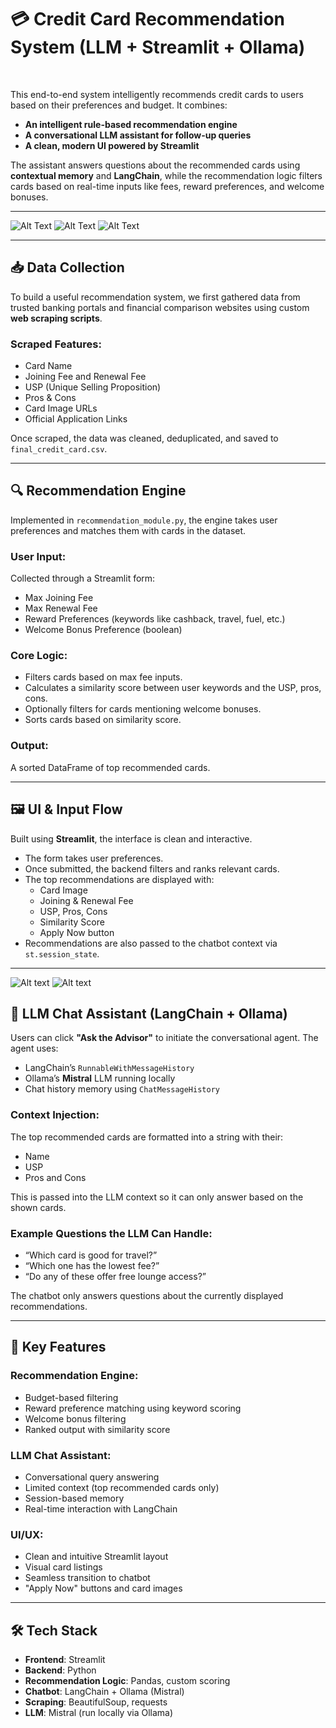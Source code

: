 # **💳 Credit Card Recommendation System (LLM + Streamlit + Ollama)**

<p>&nbsp;</p>

This end-to-end system intelligently recommends credit cards to users based on their preferences and budget. It combines:

- **An intelligent rule-based recommendation engine**
- **A conversational LLM assistant for follow-up queries**
- **A clean, modern UI powered by Streamlit**

The assistant answers questions about the recommended cards using **contextual memory** and **LangChain**, while the recommendation logic filters cards based on real-time inputs like fees, reward preferences, and welcome bonuses.

---

![Alt Text](https://github.com/AdityaKalsi/Credit-Card-Recommendation-System/blob/10c0545b0ba6b792441a8738936fc94064b99e0b/Screenshot%202025-06-18%20144945.png)
![Alt Text](https://github.com/AdityaKalsi/Credit-Card-Recommendation-System/blob/ea952aab4df53941e7be05dc181d2f7fd47ffe7e/Screenshot%202025-06-18%20145528.png)
![Alt Text](https://github.com/AdityaKalsi/Credit-Card-Recommendation-System/blob/113e54acc1f8a0aa4594f7b077a0f590a05c698f/Screenshot%202025-06-18%20154258.png)

---

## **📥 Data Collection**

To build a useful recommendation system, we first gathered data from trusted banking portals and financial comparison websites using custom **web scraping scripts**.

### Scraped Features:
- Card Name
- Joining Fee and Renewal Fee
- USP (Unique Selling Proposition)
- Pros & Cons
- Card Image URLs
- Official Application Links

Once scraped, the data was cleaned, deduplicated, and saved to `final_credit_card.csv`.

---

## **🔍 Recommendation Engine**

Implemented in `recommendation_module.py`, the engine takes user preferences and matches them with cards in the dataset.

### User Input:
Collected through a Streamlit form:
- Max Joining Fee
- Max Renewal Fee
- Reward Preferences (keywords like cashback, travel, fuel, etc.)
- Welcome Bonus Preference (boolean)

### Core Logic:
- Filters cards based on max fee inputs.
- Calculates a similarity score between user keywords and the USP, pros, cons.
- Optionally filters for cards mentioning welcome bonuses.
- Sorts cards based on similarity score.

### Output:
A sorted DataFrame of top recommended cards.

---

## **🖼️ UI & Input Flow**

Built using **Streamlit**, the interface is clean and interactive.

- The form takes user preferences.
- Once submitted, the backend filters and ranks relevant cards.
- The top recommendations are displayed with:
  - Card Image
  - Joining & Renewal Fee
  - USP, Pros, Cons
  - Similarity Score
  - Apply Now button
- Recommendations are also passed to the chatbot context via `st.session_state`.

---
![Alt text](https://github.com/AdityaKalsi/Credit-Card-Recommendation-System/blob/a8ede1e14003665a08317bb1982e77e0f4b6339b/Screenshot%202025-06-18%20145305.png)
![Alt text](https://github.com/AdityaKalsi/Credit-Card-Recommendation-System/blob/d26482eb33d54bb745733e2de25c3bb63415eaba/Screenshot%202025-06-18%20140908.png)

## **🧠 LLM Chat Assistant (LangChain + Ollama)**

Users can click **"Ask the Advisor"** to initiate the conversational agent. The agent uses:

- LangChain’s `RunnableWithMessageHistory`
- Ollama’s **Mistral** LLM running locally
- Chat history memory using `ChatMessageHistory`

### Context Injection:
The top recommended cards are formatted into a string with their:
- Name
- USP
- Pros and Cons

This is passed into the LLM context so it can only answer based on the shown cards.

### Example Questions the LLM Can Handle:
- “Which card is good for travel?”
- “Which one has the lowest fee?”
- “Do any of these offer free lounge access?”

The chatbot only answers questions about the currently displayed recommendations.

---

## **🎯 Key Features**

### Recommendation Engine:
- Budget-based filtering
- Reward preference matching using keyword scoring
- Welcome bonus filtering
- Ranked output with similarity score

### LLM Chat Assistant:
- Conversational query answering
- Limited context (top recommended cards only)
- Session-based memory
- Real-time interaction with LangChain

### UI/UX:
- Clean and intuitive Streamlit layout
- Visual card listings
- Seamless transition to chatbot
- "Apply Now" buttons and card images

---

## **🛠️ Tech Stack**

- **Frontend**: Streamlit
- **Backend**: Python
- **Recommendation Logic**: Pandas, custom scoring
- **Chatbot**: LangChain + Ollama (Mistral)
- **Scraping**: BeautifulSoup, requests
- **LLM**: Mistral (run locally via Ollama)


